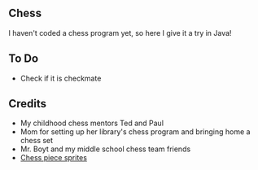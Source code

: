 Chess
--------------
I haven't coded a chess program yet, so here I give it a try in Java!

To Do
--------------
- Check if it is checkmate

Credits
--------------
- My childhood chess mentors Ted and Paul
- Mom for setting up her library's chess program and bringing home a chess set
- Mr. Boyt and my middle school chess team friends
- <a href="http://www.wpclipart.com/recreation/games/chess/chess_set_1/">Chess piece sprites</a>